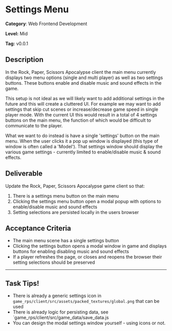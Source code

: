 # Settings Menu

**Category**: Web Frontend Development

**Level:** Mid

**Tag:** v0.0.1 

## Description

In the Rock, Paper, Scissors Apocalypse client the main menu currently displays two menu options (single and multi player) as well as two settings buttons. These buttons enable and disable music and sound effects in the game.

This setup is not ideal as we will likely want to add additional settings in the future and this will create a cluttered UI. For example we may want to add settings that skip cut scenes or increase/decrease game speed in single player mode. With the current UI this would result in a total of 4 settings buttons on the main menu, the function of which would be difficult to communicate to the player.

What we want to do instead is have a single 'settings' button on the main menu. When the user clicks it a pop up window is displayed (this type of window is often called a 'Model'). That settings window should display the various game settings - currently limited to enable/disable music & sound effects.

## Deliverable

Update the Rock, Paper, Scissors Apocalypse game client so that:

1. There is a settings menu button on the main menu
2. Clicking the settings menu button open a modal popup with options to enable/disable music and sound effects
3. Setting selections are persisted locally in the users browser

## Acceptance Criteria

* The main menu scene has a single settings button
* Clicking the settings button opens a modal window in game and displays buttons for enabling disabling music and sound effects
* If a player refreshes the page, or closes and reopens the browser their setting selections should be preserved

***

## Task Tips!

* There is already a generic settings icon in `game_rps/client/src/assets/packed_textures/global.png` that can be used
* There is already logic for persisting data, see `game_rps/client/src/game_data/save_data.js
* You can design the modal settings window yourself - using icons or not.
